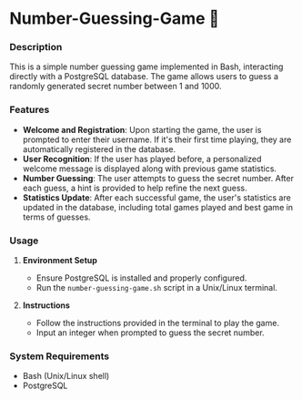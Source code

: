 # Number-Guessing-Game 🎲

### Description
This is a simple number guessing game implemented in Bash, interacting directly with a PostgreSQL database. The game allows users to guess a randomly generated secret number between 1 and 1000.

### Features
- **Welcome and Registration**: Upon starting the game, the user is prompted to enter their username. If it's their first time playing, they are automatically registered in the database.
- **User Recognition**: If the user has played before, a personalized welcome message is displayed along with previous game statistics.
- **Number Guessing**: The user attempts to guess the secret number. After each guess, a hint is provided to help refine the next guess.
- **Statistics Update**: After each successful game, the user's statistics are updated in the database, including total games played and best game in terms of guesses.

### Usage
1. **Environment Setup**
   - Ensure PostgreSQL is installed and properly configured.
   - Run the `number-guessing-game.sh` script in a Unix/Linux terminal.

2. **Instructions**
   - Follow the instructions provided in the terminal to play the game.
   - Input an integer when prompted to guess the secret number.

### System Requirements
- Bash (Unix/Linux shell)
- PostgreSQL
